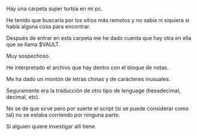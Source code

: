 Hay una carpeta super turbia en mi pc. 

He tenido que buscarla por los sitios más remotos y no sabía ni siquiera si había alguna cosa para encontrar.

Después de entrar en esta carpeta me he dado cuenta que hay otra en ella que se llama $VAULT.

Muy sospechoso.

He interpretado el archivo que hay dentro con el bloque de notas.

Me ha dado un montón de letras chinas y de carácteres inusuales.

Seguramente era la traducción de otro tipo de lenguage (hexadecimal, decimal, etc).

No se de que sirve pero por suerte el script (si se puede considerar como tal) no se estaba corriendo por ninguna parte.

Si alguien quiere investigar allí tiene.
